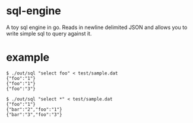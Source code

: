 # sql-engine
A toy sql engine in go. Reads in newline delimited JSON and allows you to write simple sql to query against it. 


# example

```
$ ./out/sql "select foo" < test/sample.dat
{"foo":"1"}
{"foo":"1"}
{"foo":"3"}
```

```
$ ./out/sql "select *" < test/sample.dat
{"foo":"1"}
{"bar":"2","foo":"1"}
{"bar":"3","foo":"3"}
```
